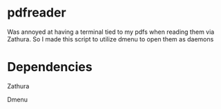 # pdfreader
Was annoyed at having a terminal tied to my pdfs when reading them via Zathura. So I made this script to utilize dmenu to open them as daemons

# Dependencies
Zathura

Dmenu
